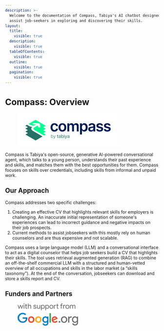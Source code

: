 ```yaml
---
description: >-
  Welcome to the documentation of Compass, Tabiya's AI chatbot designed to
  assist job-seekers in exploring and discovering their skills.
layout:
  title:
    visible: true
  description:
    visible: true
  tableOfContents:
    visible: true
  outline:
    visible: true
  pagination:
    visible: true
---
```


# Compass: Overview



<figure><picture><source srcset=".gitbook/assets/compass_logo_web_light.png" media="(prefers-color-scheme: dark)"><img src=".gitbook/assets/compass_logo_web_dark.png" alt="Compass by Tabiya logo" width="339"></picture><figcaption></figcaption></figure>

Compass is Tabiya's open-source, generative AI-powered conversational agent, which talks to a young person, understands their past experience and skills, and matches them with the best opportunities for them. Compass focuses on skills over credentials, including skills from informal and unpaid work.

## Our Approach

Compass addresses two specific challenges:

1. Creating an effective CV that highlights relevant skills for employers is challenging. An inaccurate initial representation of someone's experiences can lead to incorrect guidance and negative impacts on their job prospects.
2. Current methods to assist jobseekers with this mostly rely on human counselors and are thus expensive and not scalable.

Compass uses a large language model (LLM) and a conversational interface to act as a digital counselor that helps job seekers build a CV that highlights their skills. The tool uses retrieval augmented generation (RAG) to combine an off-the-shelf commercial LLM with a structured and human-vetted overview of all occupations and skills in the labor market (a “skills taxonomy”). At the end of the conversation, jobseekers can download and store a skills report and CV.&#x20;

## Funders and Partners

<div align="left">

<figure><img src=".gitbook/assets/logo_Google.org_Support_FullColor_cmyk coated_stacked.png" alt="Google.org logo" width="200"><figcaption></figcaption></figure>

</div>
